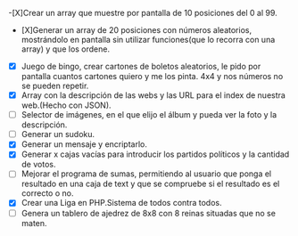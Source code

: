 -[X]Crear un array que muestre por pantalla de 10 posiciones del 0 al 99.

- [X]Generar un array de 20 posiciones con números aleatorios, mostrándolo en pantalla sin utilizar funciones(que lo recorra con una array) y que los ordene.
- [x] Juego de bingo, crear cartones de boletos aleatorios, le pido por pantalla cuantos cartones quiero y me los pinta. 4x4 y nos números no se pueden repetir.
- [x] Array con la descripción de las webs y las URL para el index de nuestra web.(Hecho con JSON).
- [ ] Selector de imágenes, en el que elijo el álbum y pueda ver la foto y la descripción.
- [ ] Generar un sudoku.
- [x] Generar un mensaje y encriptarlo.
- [x] Generar x cajas vacías para introducir los partidos políticos y la cantidad de votos.
- [ ] Mejorar el programa de sumas, permitiendo al usuario que ponga el resultado en una caja de text y que se compruebe si el resultado es el correcto o no.
- [x] Crear una Liga en PHP.Sistema de todos contra todos.
- [ ] Genera un tablero de ajedrez de 8x8 con 8 reinas situadas que no se maten.
